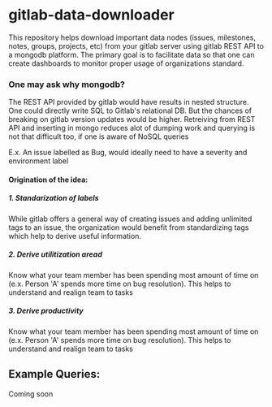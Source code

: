 # gitlab-data-downloader
This repository helps download important data nodes (issues, milestones, notes, groups, projects, etc) from your gitlab server using gitlab REST API to a mongodb platform. The primary goal is to facilitate data so that one can create dashboards to monitor proper usage of organizations standard.

### One may ask why mongodb?
The REST API provided by gitlab would have results in nested structure. One could directly write SQL to Gitlab's relational DB. But the chances of breaking on gitlab version updates would be higher. Retreiving from REST API and inserting in mongo reduces alot of dumping work and querying is not that difficult too, if one is aware of NoSQL queries

E.x. An issue labelled as Bug, would ideally need to have a severity and environment label 

#### Origination of the idea:

##### 1. Standarization of labels
While gitlab offers a general way of creating issues and adding unlimited tags to an issue, the organization would benefit from standardizing tags which help to derive useful information.

##### 2. Derive utilitization aread
Know what your team member has been spending most amount of time on (e.x. Person 'A' spends more time on bug resolution). This helps to understand and realign team to tasks

##### 3. Derive productivity
Know what your team member has been spending most amount of time on (e.x. Person 'A' spends more time on bug resolution). This helps to understand and realign team to tasks

## Example Queries: 
Coming soon

